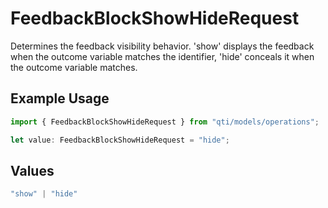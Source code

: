 # FeedbackBlockShowHideRequest

Determines the feedback visibility behavior. 'show' displays the feedback when the outcome variable matches the identifier, 'hide' conceals it when the outcome variable matches.

## Example Usage

```typescript
import { FeedbackBlockShowHideRequest } from "qti/models/operations";

let value: FeedbackBlockShowHideRequest = "hide";
```

## Values

```typescript
"show" | "hide"
```